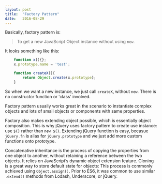 ```yaml
---
layout: post
title:  "Factory Pattern"
date:   2016-08-29
---
```


Basically, factory pattern is:
>To get a new JavaScript Object instance without using `new`.

It looks something like this:

```javascript
    function x(){};
    x.prototype.name = 'test';

    function createX(){
        return Object.create(x.prototype);
    }
```

So when we want a new instance, we just call `createX`, without `new`. There is no constructor function or 'class' involved.

Factory pattern usually works great in the scenario to instantiate complex objects and lots of small objects or components with same properties. 

Factory also makes extending object possible, which is essentially object composition. This is why jQuery uses factory pattern to create use instance: use `$()` rather than `new $()`. Extending jQuery function is easy, becasue `jQuery.fn` is alias for `jQuery.prototype` and we just add more custom functions onto prototype.

Concatenative inheritance is the process of copying the properties from one object to another, without retaining a reference between the two objects. It relies on JavaScript’s dynamic object extension feature.
Cloning is a great way to store default state for objects: This process is commonly achieved using `Object.assign()`. Prior to ES6, it was common to use similar `.extend()` methods from Lodash, Underscore, or jQuery. 


